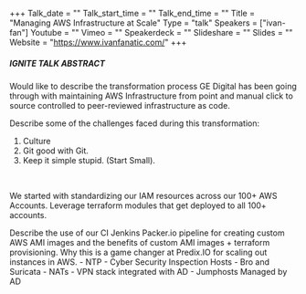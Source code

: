 +++
Talk_date = ""
Talk_start_time = ""
Talk_end_time = ""
Title = "Managing AWS Infrastructure at Scale"
Type = "talk"
Speakers = ["ivan-fan"]
Youtube = ""
Vimeo = ""
Speakerdeck = ""
Slideshare = ""
Slides = ""
Website = "https://www.ivanfanatic.com/"
+++

##### IGNITE TALK ABSTRACT

Would like to describe the transformation process GE Digital has been going through with maintaining AWS Infrastructure from point and manual click to source controlled to peer-reviewed infrastructure as code.

Describe some of the challenges faced during this transformation: 

1. Culture 
2. Git good with Git. 
3. Keep it simple stupid. (Start Small). 
<br> 

We started with standardizing our IAM resources across our 100+ AWS Accounts. Leverage terraform modules that get deployed to all 100+ accounts.
<br>

Describe the use of our CI Jenkins Packer.io pipeline for creating custom AWS AMI images and the benefits of custom AMI images + terraform provisioning. Why this is a game changer at Predix.IO for scaling out instances in AWS. - NTP - Cyber Security Inspection Hosts - Bro and Suricata - NATs - VPN stack integrated with AD - Jumphosts Managed by AD